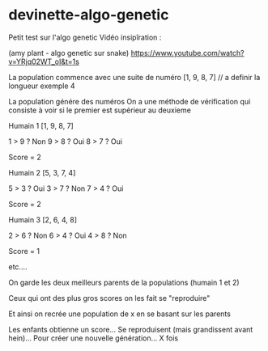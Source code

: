 # devinette-algo-genetic

Petit test sur l'algo genetic 
Vidéo insipîration : 

(amy plant - algo genetic sur snake)
https://www.youtube.com/watch?v=YRjq02WT_oI&t=1s


La population commence avec une suite de numéro 
[1, 9, 8, 7] // a definir la longueur exemple 4

La population génére des numéros
On a une méthode de vérification qui consiste à voir si le premier est supérieur au deuxieme 

Humain 1
[1, 9, 8, 7]

1 > 9 ? Non
9 > 8 ? Oui
8 > 7 ? Oui

Score = 2

Humain 2 [5, 3, 7, 4]

5 > 3 ? Oui
3 > 7 ? Non
7 > 4 ? Oui

Score = 2

Humain 3 [2, 6, 4, 8]

2 > 6 ? Non
6 > 4 ? Oui
4 > 8 ? Non

Score = 1



etc....

On garde les deux meilleurs parents de la populations (humain 1 et 2)

Ceux qui ont des plus gros scores on les fait se "reproduire"

Et ainsi on recrée une population de x en se basant sur les parents

Les enfants obtienne un score... Se reproduisent (mais grandissent avant hein)... Pour créer une nouvelle génération... X fois
